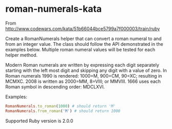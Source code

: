 roman-numerals-kata
===================

From http://www.codewars.com/kata/51b66044bce5799a7f000003/train/ruby

Create a RomanNumerals helper that can convert a roman numeral to and from an integer value. The class should follow the API demonstrated in the examples below. Multiple roman numeral values will be tested for each helper method.

Modern Roman numerals are written by expressing each digit separately starting with the left most digit and skipping any digit with a value of zero. In Roman numerals 1990 is rendered: 1000=M, 900=CM, 90=XC; resulting in MCMXC. 2008 is written as 2000=MM, 8=VIII; or MMVIII. 1666 uses each Roman symbol in descending order: MDCLXVI.

Examples:

```ruby
RomanNumerals.to_roman(1000) # should return 'M'
RomanNumerals.from_roman('M') # should return 1000
```

Supported Ruby version is 2.0.0

